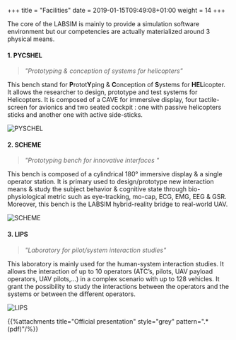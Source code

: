 +++
title = "Facilities"
date =  2019-01-15T09:49:08+01:00
weight = 14
+++

The core of the LABSIM is mainly to provide a simulation software environment but our competencies are actually materialized around 3 physical means.

#### 1. PYCSHEL

> *"Prototyping & conception of systems for helicopters"*

This bench stand for **P**rotot**Y**ping & **C**onception of **S**ystems for **HEL**icopter. It allows the researcher to design, prototype and test systems for Helicopters. It is composed of a CAVE for immersive display, four tactile-screen  for avionics and two seated cockpit : one with passive helicopters sticks and another one with active side-sticks.

![PYSCHEL][1]

#### 2. SCHEME

> *"Prototyping bench for innovative interfaces "*

This bench is composed of a cylindrical 180° immersive display & a single operator station. It is primary used to design/prototype new interaction means & study the subject behavior & cognitive state through bio-physiological metric such as eye-tracking, mo-cap, ECG, EMG, EEG & GSR. Moreover, this bench is the LABSIM hybrid-reality bridge to real-world UAV.   

![SCHEME][2]

#### 3. LIPS

> *"Laboratory for pilot/system interaction studies"*

This laboratory is mainly used for the human-system interaction studies. It allows the interaction of up to 10 operators (ATC’s, pilots, UAV payload operators, UAV pilots,…) in a complex scenario with up to 128 vehicles. It grant the possibility to study the interactions between the operators and the systems or between the different operators.

![LIPS][3]

{{%attachments title="Official presentation" style="grey" pattern=".*(pdf)"/%}}

[1]: ../../images/png/facilities_PYCSHEL.png?width=45pc "The PYCSHEL facility"
[2]: ../../images/png/facilities_SCHEME.png?width=45pc "The SCHEME facility"
[3]: ../../images/png/facilities_LIPS.png?width=45pc "The LIPS facility"
